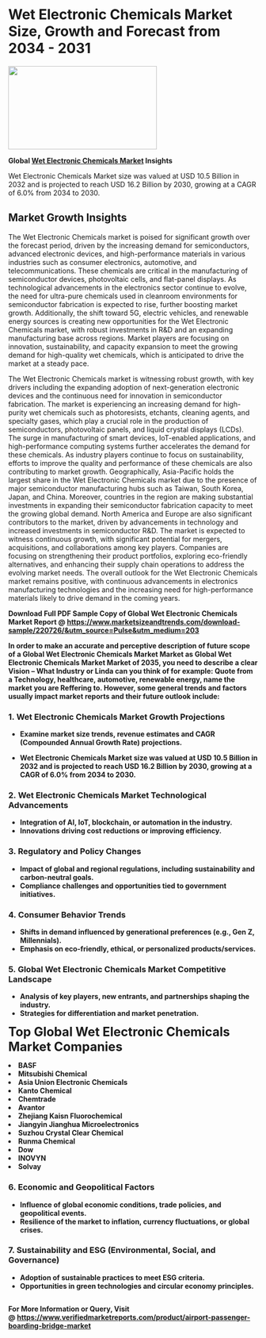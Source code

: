 <H1>Wet Electronic Chemicals Market Size, Growth and Forecast from 2034 - 2031</H1><img class="aligncenter size-medium wp-image-584254" src="https://thirdeyenews.in/wp-content/uploads/2034/09/Global-Market-Research-300x168.jpeg" alt="" width="300" height="168" /><p><strong>Global&nbsp;<a href="https://www.marketsizeandtrends.com/download-sample/220726/&amp;utm_source=Pulse&amp;utm_medium=203">Wet Electronic Chemicals Market</a> Insights</strong></p><p>Wet Electronic Chemicals Market size was valued at USD 10.5 Billion in 2032 and is projected to reach USD 16.2 Billion by 2030, growing at a CAGR of 6.0% from 2034 to 2030.</p><p><h2>Market Growth Insights</h2> <p>The Wet Electronic Chemicals market is poised for significant growth over the forecast period, driven by the increasing demand for semiconductors, advanced electronic devices, and high-performance materials in various industries such as consumer electronics, automotive, and telecommunications. These chemicals are critical in the manufacturing of semiconductor devices, photovoltaic cells, and flat-panel displays. As technological advancements in the electronics sector continue to evolve, the need for ultra-pure chemicals used in cleanroom environments for semiconductor fabrication is expected to rise, further boosting market growth. Additionally, the shift toward 5G, electric vehicles, and renewable energy sources is creating new opportunities for the Wet Electronic Chemicals market, with robust investments in R&D and an expanding manufacturing base across regions. Market players are focusing on innovation, sustainability, and capacity expansion to meet the growing demand for high-quality wet chemicals, which is anticipated to drive the market at a steady pace.</p> <p><strong></strong></p> <p>The Wet Electronic Chemicals market is witnessing robust growth, with key drivers including the expanding adoption of next-generation electronic devices and the continuous need for innovation in semiconductor fabrication. The market is experiencing an increasing demand for high-purity wet chemicals such as photoresists, etchants, cleaning agents, and specialty gases, which play a crucial role in the production of semiconductors, photovoltaic panels, and liquid crystal displays (LCDs). The surge in manufacturing of smart devices, IoT-enabled applications, and high-performance computing systems further accelerates the demand for these chemicals. As industry players continue to focus on sustainability, efforts to improve the quality and performance of these chemicals are also contributing to market growth. Geographically, Asia-Pacific holds the largest share in the Wet Electronic Chemicals market due to the presence of major semiconductor manufacturing hubs such as Taiwan, South Korea, Japan, and China. Moreover, countries in the region are making substantial investments in expanding their semiconductor fabrication capacity to meet the growing global demand. North America and Europe are also significant contributors to the market, driven by advancements in technology and increased investments in semiconductor R&D. The market is expected to witness continuous growth, with significant potential for mergers, acquisitions, and collaborations among key players. Companies are focusing on strengthening their product portfolios, exploring eco-friendly alternatives, and enhancing their supply chain operations to address the evolving market needs. The overall outlook for the Wet Electronic Chemicals market remains positive, with continuous advancements in electronics manufacturing technologies and the increasing need for high-performance materials likely to drive demand in the coming years.</p> <p><strong></p><p><span class=""><strong>Download Full PDF Sample Copy of Global Wet Electronic Chemicals Market Report</strong> @ <a href="https://www.marketsizeandtrends.com/download-sample/220726/&amp;utm_source=Pulse&amp;utm_medium=203" target="_blank">https://www.marketsizeandtrends.com/download-sample/220726/&amp;utm_source=Pulse&amp;utm_medium=203</a></span></p><p>In order to make an accurate and perceptive description of future scope of a Global&nbsp;Wet Electronic Chemicals Market Market as Global&nbsp;Wet Electronic Chemicals Market Market of 2035, you need to describe a clear Vision &ndash; What Industry or Linda can you think of for example: Quote from a Technology, healthcare, automotive, renewable energy, name the market you are Reffering to. However, some general trends and factors usually impact market reports and their future outlook include:</p><h3>1.&nbsp;<strong>Wet Electronic Chemicals Market Growth Projections</strong></h3><ul><li>Examine market size trends, revenue estimates and CAGR (Compounded Annual Growth Rate) projections.</li><li><p>Wet Electronic Chemicals Market size was valued at USD 10.5 Billion in 2032 and is projected to reach USD 16.2 Billion by 2030, growing at a CAGR of 6.0% from 2034 to 2030.</p></li></ul><h3>2.&nbsp;<strong>Wet Electronic Chemicals Market Technological Advancements</strong></h3><ul><li>Integration of AI, IoT, blockchain, or automation in the industry.</li><li>Innovations driving cost reductions or improving efficiency.</li></ul><h3>3.&nbsp;<strong>Regulatory and Policy Changes</strong></h3><ul><li>Impact of global and regional regulations, including sustainability and carbon-neutral goals.</li><li>Compliance challenges and opportunities tied to government initiatives.</li></ul><h3>4.&nbsp;<strong>Consumer Behavior Trends</strong></h3><ul><li>Shifts in demand influenced by generational preferences (e.g., Gen Z, Millennials).</li><li>Emphasis on eco-friendly, ethical, or personalized products/services.</li></ul><h3>5.&nbsp;<strong>Global Wet Electronic Chemicals Market Competitive Landscape</strong></h3><ul><li>Analysis of key players, new entrants, and partnerships shaping the industry.</li><li>Strategies for differentiation and market penetration.</li></ul><p data-pm-slice="1 1 []"><span style="color: inherit; font-family: inherit; font-size: 25px;">Top Global Wet Electronic Chemicals Market Companies</span></p><div class="" data-test-id=""><p><li>BASF</li><li> Mitsubishi Chemical</li><li> Asia Union Electronic Chemicals</li><li> Kanto Chemical</li><li> Chemtrade</li><li> Avantor</li><li> Zhejiang Kaisn Fluorochemical</li><li> Jiangyin Jianghua Microelectronics</li><li> Suzhou Crystal Clear Chemical</li><li> Runma Chemical</li><li> Dow</li><li> INOVYN</li><li> Solvay</li></p></div><h3>6.&nbsp;<strong>Economic and Geopolitical Factors</strong></h3><ul><li>Influence of global economic conditions, trade policies, and geopolitical events.</li><li>Resilience of the market to inflation, currency fluctuations, or global crises.</li></ul><h3>7.&nbsp;<strong>Sustainability and ESG (Environmental, Social, and Governance)</strong></h3><ul><li>Adoption of sustainable practices to meet ESG criteria.</li><li>Opportunities in green technologies and circular economy principles.</li></ul><h2><strong style="font-size: 14px;">For More Information or Query, Visit @&nbsp;</strong><a style="background-color: #ffffff; font-size: 14px;" href="https://www.marketsizeandtrends.com/report/wet-electronic-chemicals-market/" target="_blank">https://www.verifiedmarketreports.com/product/airport-passenger-boarding-bridge-market</a></h2>
